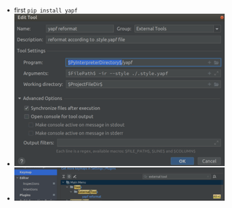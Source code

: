 - first `pip install yapf`
- ![image.png](../assets/image_1652928540231_0.png)
- ![image.png](../assets/image_1652928555469_0.png)